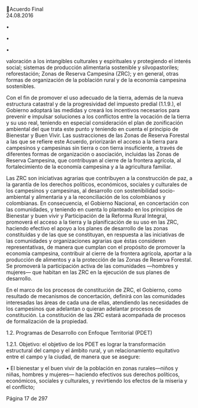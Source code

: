 Acuerdo Final  
24.08.2016 

•

•

•

valoración a los intangibles culturales y espirituales y protegiendo el interés social; sistemas 
de  producción  alimentaria  sostenible  y  silvopastoriles;  reforestación;  Zonas  de  Reserva 
Campesina (ZRC); y en general, otras formas de organización de la población rural y de la 
economía campesina sostenibles. 
 
Con el fin de promover el uso adecuado de la tierra, además de la nueva estructura catastral 
y  de  la  progresividad  del  impuesto  predial  (1.1.9.),  el  Gobierno  adoptará  las  medidas  y 
creará los incentivos necesarios para prevenir e impulsar soluciones a los conflictos entre 
la  vocación  de  la  tierra  y  su  uso  real,  teniendo  en  especial  consideración  el  plan  de 
zonificación  ambiental  del  que  trata  este  punto  y  teniendo  en  cuenta  el  principio  de 
Bienestar y Buen Vivir. Las sustracciones de las Zonas de Reserva Forestal a las que se refiere 
este Acuerdo, priorizarán el acceso a la tierra para campesinos y campesinas sin tierra o con 
tierra insuficiente, a través de diferentes formas de organización o asociación, incluidas las 
Zonas  de  Reserva  Campesina,  que  contribuyan  al  cierre  de  la  frontera  agrícola,  al 
fortalecimiento de la economía campesina y a la agricultura familiar.  
 
Las ZRC son iniciativas agrarias que contribuyen a la construcción de paz, a la garantía de 
los derechos políticos, económicos, sociales y culturales de los campesinos y campesinas, 
al desarrollo con sostenibilidad socio-ambiental y alimentaria y a la reconciliación de los 
colombianos y colombianas. En consecuencia, el Gobierno Nacional, en concertación con 
las comunidades, y teniendo en cuenta lo planteado en los principios de Bienestar y buen 
vivir  y  Participación  de  la  Reforma  Rural  Integral,  promoverá  el  acceso  a  la  tierra  y  la 
planificación de su uso en las ZRC, haciendo efectivo el apoyo a los planes de desarrollo de 
las  zonas  constituidas  y  de  las  que  se  constituyan,  en  respuesta  a  las  iniciativas  de  las 
comunidades y organizaciones agrarias que éstas consideren representativas, de manera 
que cumplan con el propósito de promover la economía campesina, contribuir al cierre de 
la frontera agrícola, aportar a la producción de alimentos y a la protección de las Zonas de 
Reserva  Forestal.  Se  promoverá  la  participación  activa  de  las  comunidades  —hombres  y 
mujeres— que habitan en las ZRC en la ejecución de sus planes de desarrollo.  
 
En  el  marco  de  los  procesos  de  constitución  de  ZRC,  el  Gobierno,  como  resultado  de 
mecanismos de concertación, definirá con las comunidades interesadas las áreas de cada 
una  de  ellas,  atendiendo  las  necesidades  de  los  campesinos  que  adelantan  o  quieran 
adelantar  procesos  de  constitución.  La  constitución  de  las  ZRC  estará  acompañada  de 
procesos de formalización de la propiedad. 

 
1.2. Programas de Desarrollo con Enfoque Territorial (PDET) 
 
1.2.1. Objetivo:  el  objetivo  de  los  PDET  es  lograr  la  transformación  estructural  del  campo  y  el 
ámbito rural, y un relacionamiento equitativo entre el campo y la ciudad, de manera que 
se asegure: 
 
• El  bienestar  y  el  buen  vivir  de  la  población  en  zonas  rurales—niños  y  niñas,  hombres  y 
mujeres— haciendo efectivos sus derechos políticos, económicos, sociales y culturales, y 
revirtiendo los efectos de la miseria y el conflicto; 
 
Página 17 de 297 
 

